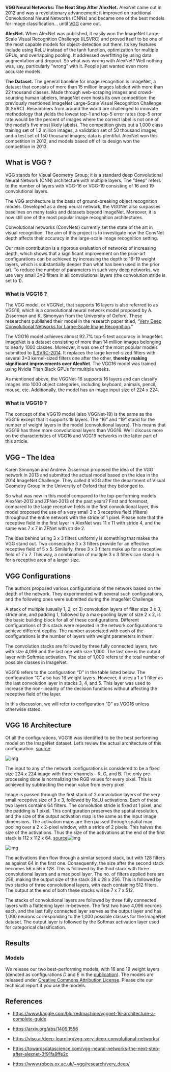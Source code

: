 **VGG Neural Networks: The Next Step After AlexNet.** AlexNet came out in 2012 and was a revolutionary advancement; it improved on traditional Convolutional Neural Networks (CNNs) and became one of the best models for image classification… until [VGG](https://arxiv.org/abs/1409.1556) came out.

**AlexNet.** When AlexNet was published, it easily won the ImageNet Large-Scale Visual Recognition Challenge (ILSVRC) and proved itself to be one of the most capable models for object-detection out there. Its key features include using ReLU instead of the tanh function, optimization for multiple GPUs, and overlapping pooling. It addressed overfitting by using data augmentation and dropout. So what was wrong with AlexNet? Well nothing was, say, particularly “wrong” with it. People just wanted even more accurate models.

**The Dataset.** The general baseline for image recognition is ImageNet, a dataset that consists of more than 15 million images labeled with more than 22 thousand classes. Made through web-scraping images and crowd-sourcing human labelers, ImageNet even hosts its own competition: the previously mentioned ImageNet Large-Scale Visual Recognition Challenge (ILSVRC). Researchers from around the world are challenged to innovate methodology that yields the lowest top-1 and top-5 error rates (top-5 error rate would be the percent of images where the correct label is not one of the model’s five most likely labels). The competition gives out a 1,000 class training set of 1.2 million images, a validation set of 50 thousand images, and a test set of 150 thousand images; data is plentiful. AlexNet won this competition in 2012, and models based off of its design won the competition in 2013.

## What is VGG ?

VGG stands for Visual Geometry Group; it is a standard deep Convolutional Neural Network (CNN) architecture with multiple layers. The “deep” refers to the number of layers with VGG-16 or VGG-19 consisting of 16 and 19 convolutional layers.

The VGG architecture is the basis of ground-breaking object recognition models. Developed as a deep neural network, the VGGNet also surpasses baselines on many tasks and datasets beyond ImageNet. Moreover, it is now still one of the most popular image recognition architectures.

Convolutional networks (ConvNets) currently set the state of the art in visual recognition. The aim of this project is to investigate how the ConvNet depth affects their accuracy in the large-scale image recognition setting.

Our main contribution is a rigorous evaluation of networks of increasing depth, which shows that a significant improvement on the prior-art configurations can be achieved by increasing the depth to 16-19 weight layers, which is substantially deeper than what has been used in the prior art. To reduce the number of parameters in such very deep networks, we use very small 3×3 filters in all convolutional layers (the convolution stride is set to 1).

### What is VGG16 ?

The VGG model, or VGGNet, that supports 16 layers is also referred to as VGG16, which is a convolutional neural network model proposed by A. Zisserman and K. Simonyan from the University of Oxford. These researchers published their model in the research paper titled, “[Very Deep Convolutional Networks for Large-Scale Image Recognition](https://arxiv.org/abs/1409.1556).”

The VGG16 model achieves almost 92.7% top-5 test accuracy in ImageNet. ImageNet is a dataset consisting of more than 14 million images belonging to nearly 1000 classes. Moreover, it was one of the most popular models submitted to [ILSVRC-2014](http://www.image-net.org/challenges/LSVRC/2014/results). It replaces the large kernel-sized filters with several 3×3 kernel-sized filters one after the other, **thereby making significant improvements over AlexNet**. The VGG16 model was trained using Nvidia Titan Black GPUs for multiple weeks.

As mentioned above, the VGGNet-16 supports 16 layers and can classify images into 1000 object categories, including keyboard, animals, pencil, mouse, etc. Additionally, the model has an image input size of 224 x 224.

### What is VGG19 ?

The concept of the VGG19 model (also VGGNet-19) is the same as the VGG16 except that it supports 19 layers. The “16” and “19” stand for the number of weight layers in the model (convolutional layers). This means that VGG19 has three more convolutional layers than VGG16. We’ll discuss more on the characteristics of VGG16 and VGG19 networks in the latter part of this article.

## VGG – The Idea

Karen Simonyan and Andrew Zisserman proposed the idea of the VGG network in 2013 and submitted the actual model based on the idea in the 2014 ImageNet Challenge. They called it VGG after the department of Visual Geometry Group in the University of Oxford that they belonged to. 

So what was new in this model compared to the top-performing models AlexNet-2012 and ZFNet-2013 of the past years? First and foremost, compared to the large receptive fields in the first convolutional layer, this model proposed the use of a very small 3 x 3 receptive field (filters) throughout the entire network with the stride of 1 pixel. Please note that the receptive field in the first layer in AlexNet was 11 x 11 with stride 4, and the same was 7 x 7 in ZFNet with stride 2. 

The idea behind using 3 x 3 filters uniformly is something that makes the VGG stand out. Two consecutive 3 x 3 filters provide for an effective receptive field of 5 x 5. Similarly, three 3 x 3 filters make up for a receptive field of 7 x 7. This way, a combination of multiple 3 x 3 filters can stand in for a receptive area of a larger size. 

## **VGG Configurations**

The authors proposed various configurations of the network based on the depth of the network. They experimented with several such configurations, and the following ones were submitted during the ImageNet Challenge. 

A stack of multiple (usually 1, 2, or 3) convolution layers of filter size 3 x 3, stride one, and padding 1, followed by a max-pooling layer of size 2 x 2, is the basic building block for all of these configurations. Different configurations of this stack were repeated in the network configurations to achieve different depths. The number associated with each of the configurations is the number of layers with weight parameters in them. 

The convolution stacks are followed by three fully connected layers, two with size 4,096 and the last one with size 1,000. The last one is the output layer with Softmax activation. The size of 1,000 refers to the total number of possible classes in ImageNet.

VGG16 refers to the configuration “D” in the table listed below. The configuration “C” also has 16 weight layers. However, it uses a 1 x 1 filter as the last convolution layer in stacks 3, 4, and 5. This layer was used to increase the non-linearity of the decision functions without affecting the receptive field of the layer.

In this discussion, we will refer to configuration “D” as VGG16 unless otherwise stated.

## **VGG 16 Architecture**

Of all the configurations, VGG16 was identified to be the best performing model on the ImageNet dataset. Let’s review the actual architecture of this configuration. [source](https://www.mygreatlearning.com/blog/introduction-to-vgg16/)

 ![img](https://lh5.googleusercontent.com/yiz4POx7TGD21dQ7QvfI7fW5l4DNdvfR-EJsMmvxrKdeM9KNqz2TNWnOD7zmtIDXunVbx6zdXzQrL_6KD03QdIRauzwlaOidT9WIQA1O1NQ-M8_nqIes3hf_6SFVCQJQ2rKPWIkWearCBG5f1g=s0)

The input to any of the network configurations is considered to be a fixed size 224 x 224 image with three channels – R, G, and B. The only pre-processing done is normalizing the RGB values for every pixel. This is achieved by subtracting the mean value from every pixel. 

Image is passed through the first stack of 2 convolution layers of the very small receptive size of 3 x 3, followed by ReLU activations. Each of these two layers contains 64 filters. The convolution stride is fixed at 1 pixel, and the padding is 1 pixel. This configuration preserves the spatial resolution, and the size of the output activation map is the same as the input image dimensions. The activation maps are then passed through spatial max pooling over a 2 x 2-pixel window, with a stride of 2 pixels. This halves the size of the activations. Thus the size of the activations at the end of the first stack is 112 x 112 x 64. [source](https://www.mygreatlearning.com/blog/introduction-to-vgg16/)![img](https://lh5.googleusercontent.com/f1H5NuiVDceNzWM73B4p1rBue91v84buLuNaXJzzKzOA8EORY3NT8m2Fff_PdfLcckThI64jBK2rqioC0cAVRoxPtW8JHY--XbG5H2wKtcm00mI6VwVfWiJlQL2WUv2b0SxJLqm6vLlRhtXN0w=s0)

![img](https://lh3.googleusercontent.com/g8BjMUQbAsvLuMSOq8BnWuKZQejwqrUjjrt-2zV-DfSHPwncvvvgJ6--odHBRgHO079U5p3gVhxlglMdzoKF32VjpCLngayjdG9aZOc7IJeepWn87E3VHzQTzWxOUPAd9Du56Q3ipSVzg4bViw=s0)

The activations then flow through a similar second stack, but with 128 filters as against 64 in the first one. Consequently, the size after the second stack becomes 56 x 56 x 128. This is followed by the third stack with three convolutional layers and a max pool layer. The no. of filters applied here are 256, making the output size of the stack 28 x 28 x 256. This is followed by two stacks of three convolutional layers, with each containing 512 filters. The output at the end of both these stacks will be 7 x 7 x 512.

The stacks of convolutional layers are followed by three fully connected layers with a flattening layer in-between. The first two have 4,096 neurons each, and the last fully connected layer serves as the output layer and has 1,000 neurons corresponding to the 1,000 possible classes for the ImageNet dataset. The output layer is followed by the Softmax activation layer used for categorical classification.



## Results

### Models

We release our two best-performing models, with 16 and 19 weight layers (denoted as configurations *D* and *E* in the [publication](https://www.robots.ox.ac.uk/~vgg/research/very_deep/#pub)). The models are released under [Creative Commons Attribution License](https://creativecommons.org/licenses/by/4.0/). Please cite our technical report if you use the models.





## References

- https://www.kaggle.com/blurredmachine/vggnet-16-architecture-a-complete-guide

- https://arxiv.org/abs/1409.1556
- https://viso.ai/deep-learning/vgg-very-deep-convolutional-networks/
- https://towardsdatascience.com/vgg-neural-networks-the-next-step-after-alexnet-3f91fa9ffe2c
- https://www.robots.ox.ac.uk/~vgg/research/very_deep/

